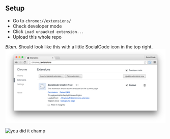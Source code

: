 ## Setup

- Go to `chrome://extensions/`
- Check developer mode
- Click `Load unpacked extension...`
- Upload this whole repo
 

*Blam.* Should look like this with a little SocialCode icon in the top right. 
![Should look like this](https://raw.githubusercontent.com/ReptarAzar/chrome-extension/master/yey.png)

![you did it champ](https://media.giphy.com/media/7SranzkHGea2c/giphy.gif)
